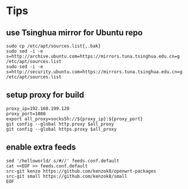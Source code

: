 # Tips

## use Tsinghua mirror for Ubuntu repo

    sudo cp /etc/apt/sources.list{,.bak}
    sudo sed -i -e s=http://archive.ubuntu.com=https://mirrors.tuna.tsinghua.edu.cn=g /etc/apt/sources.list
    sudo sed -i -e s=http://security.ubuntu.com=https://mirrors.tuna.tsinghua.edu.cn=g /etc/apt/sources.list

## setup proxy for build

    proxy_ip=192.168.199.120
    proxy_port=1080
    export all_proxy=socks5h://${proxy_ip}:${proxy_port}
    git config --global http.proxy $all_proxy
    git config --global https.proxy $all_proxy

## enable extra feeds

```
sed '/helloworld/ s/#//' feeds.conf.default
cat <<EOF >> feeds.conf.default
src-git kenzo https://github.com/kenzok8/openwrt-packages
src-git small https://github.com/kenzok8/small
EOF
```
